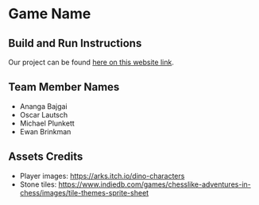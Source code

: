 # Game Name

## Build and Run Instructions

Our project can be found [here on this website link](https://euler-s-theorem.github.io/fall-hacks-2022/).

## Team Member Names

- Ananga Bajgai
- Oscar Lautsch
- Michael Plunkett
- Ewan Brinkman

## Assets Credits

- Player images: https://arks.itch.io/dino-characters
- Stone tiles: https://www.indiedb.com/games/chesslike-adventures-in-chess/images/tile-themes-sprite-sheet
